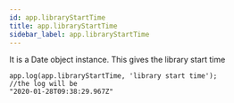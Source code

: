 ```yaml
---
id: app.libraryStartTime
title: app.libraryStartTime
sidebar_label: app.libraryStartTime
---
```


It is a Date object instance. This gives the library start time

```
app.log(app.libraryStartTime, 'library start time');
//the log will be
"2020-01-28T09:38:29.967Z"
```